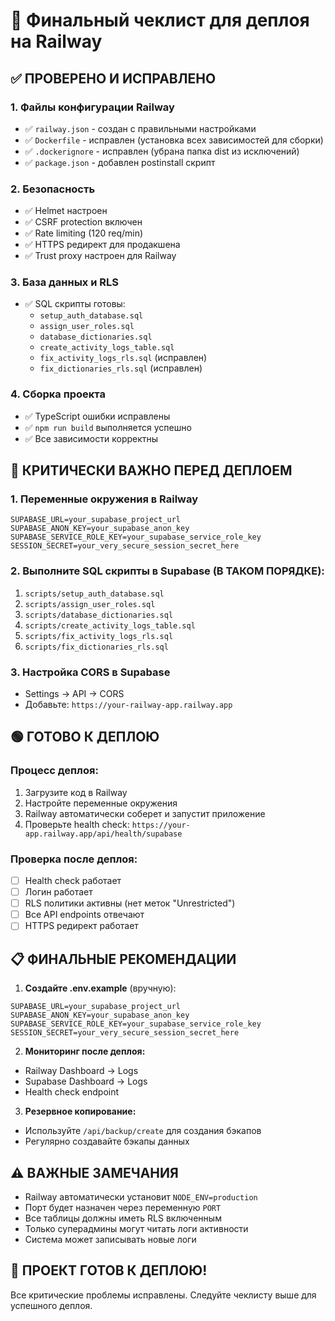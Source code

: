 # 🚀 Финальный чеклист для деплоя на Railway

## ✅ ПРОВЕРЕНО И ИСПРАВЛЕНО

### 1. **Файлы конфигурации Railway**

- ✅ `railway.json` - создан с правильными настройками
- ✅ `Dockerfile` - исправлен (установка всех зависимостей для сборки)
- ✅ `.dockerignore` - исправлен (убрана папка dist из исключений)
- ✅ `package.json` - добавлен postinstall скрипт

### 2. **Безопасность**

- ✅ Helmet настроен
- ✅ CSRF protection включен
- ✅ Rate limiting (120 req/min)
- ✅ HTTPS редирект для продакшена
- ✅ Trust proxy настроен для Railway

### 3. **База данных и RLS**

- ✅ SQL скрипты готовы:
  - `setup_auth_database.sql`
  - `assign_user_roles.sql`
  - `database_dictionaries.sql`
  - `create_activity_logs_table.sql`
  - `fix_activity_logs_rls.sql` (исправлен)
  - `fix_dictionaries_rls.sql` (исправлен)

### 4. **Сборка проекта**

- ✅ TypeScript ошибки исправлены
- ✅ `npm run build` выполняется успешно
- ✅ Все зависимости корректны

## 🔴 КРИТИЧЕСКИ ВАЖНО ПЕРЕД ДЕПЛОЕМ

### 1. **Переменные окружения в Railway**

```env
SUPABASE_URL=your_supabase_project_url
SUPABASE_ANON_KEY=your_supabase_anon_key
SUPABASE_SERVICE_ROLE_KEY=your_supabase_service_role_key
SESSION_SECRET=your_very_secure_session_secret_here
```

### 2. **Выполните SQL скрипты в Supabase (В ТАКОМ ПОРЯДКЕ):**

1. `scripts/setup_auth_database.sql`
2. `scripts/assign_user_roles.sql`
3. `scripts/database_dictionaries.sql`
4. `scripts/create_activity_logs_table.sql`
5. `scripts/fix_activity_logs_rls.sql`
6. `scripts/fix_dictionaries_rls.sql`

### 3. **Настройка CORS в Supabase**

- Settings → API → CORS
- Добавьте: `https://your-railway-app.railway.app`

## 🟢 ГОТОВО К ДЕПЛОЮ

### Процесс деплоя:

1. Загрузите код в Railway
2. Настройте переменные окружения
3. Railway автоматически соберет и запустит приложение
4. Проверьте health check: `https://your-app.railway.app/api/health/supabase`

### Проверка после деплоя:

- [ ] Health check работает
- [ ] Логин работает
- [ ] RLS политики активны (нет меток "Unrestricted")
- [ ] Все API endpoints отвечают
- [ ] HTTPS редирект работает

## 📋 ФИНАЛЬНЫЕ РЕКОМЕНДАЦИИ

1. **Создайте .env.example** (вручную):

```env
SUPABASE_URL=your_supabase_project_url
SUPABASE_ANON_KEY=your_supabase_anon_key
SUPABASE_SERVICE_ROLE_KEY=your_supabase_service_role_key
SESSION_SECRET=your_very_secure_session_secret_here
```

2. **Мониторинг после деплоя:**

- Railway Dashboard → Logs
- Supabase Dashboard → Logs
- Health check endpoint

3. **Резервное копирование:**

- Используйте `/api/backup/create` для создания бэкапов
- Регулярно создавайте бэкапы данных

## ⚠️ ВАЖНЫЕ ЗАМЕЧАНИЯ

- Railway автоматически установит `NODE_ENV=production`
- Порт будет назначен через переменную `PORT`
- Все таблицы должны иметь RLS включенным
- Только суперадмины могут читать логи активности
- Система может записывать новые логи

## 🎯 ПРОЕКТ ГОТОВ К ДЕПЛОЮ!

Все критические проблемы исправлены. Следуйте чеклисту выше для успешного деплоя.
